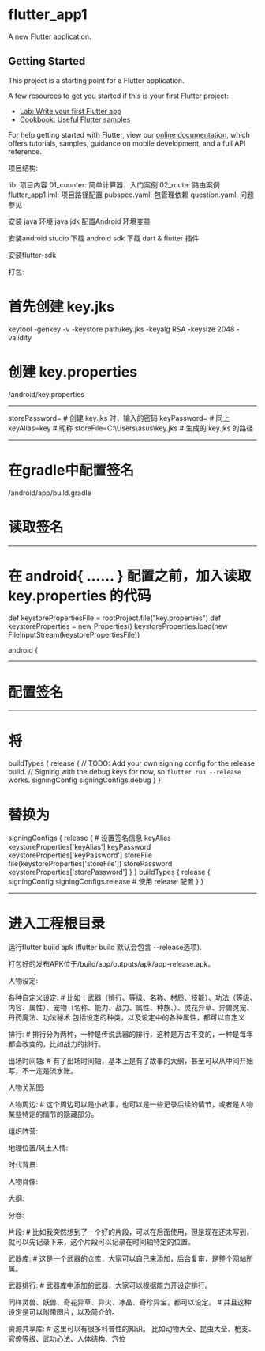 # flutter_app1

A new Flutter application.

## Getting Started

This project is a starting point for a Flutter application.

A few resources to get you started if this is your first Flutter project:

- [Lab: Write your first Flutter app](https://flutter.io/docs/get-started/codelab)
- [Cookbook: Useful Flutter samples](https://flutter.io/docs/cookbook)

For help getting started with Flutter, view our 
[online documentation](https://flutter.io/docs), which offers tutorials, 
samples, guidance on mobile development, and a full API reference.


项目结构:

  lib: 项目内容
    01_counter: 简单计算器，入门案例
    02_route: 路由案例
  flutter_app1.iml: 项目路径配置
  pubspec.yaml: 包管理依赖
  question.yaml: 问题参见



安装 java 环境 java jdk
配置Android 环境变量

安装android studio
  下载 android sdk
  下载 dart & flutter 插件

安装flutter-sdk






打包:
# 首先创建 key.jks
keytool -genkey -v -keystore path/key.jks -keyalg RSA -keysize 2048 -validity
# 创建 key.properties
<app dir>/android/key.properties

- - - - - - - - - - - - - - - - - - - - -
storePassword= # 创建 key.jks 时，输入的密码
keyPassword= # 同上
keyAlias=key # 昵称
storeFile=C:\Users\asus\key.jks # 生成的 key.jks 的路径
- - - - - - - - - - - - - - - - - - - - -

# 在gradle中配置签名
<app dir>/android/app/build.gradle

# 读取签名
- - - - - - - - - - - - - - - - - - - - -
# 在 android{ …… } 配置之前，加入读取 key.properties 的代码
def keystorePropertiesFile = rootProject.file("key.properties")
def keystoreProperties = new Properties()
keystoreProperties.load(new FileInputStream(keystorePropertiesFile))

android {
- - - - - - - - - - - - - - - - - - - - -

# 配置签名

- - - - - - - - - - - - - - - - - - - - -
# 将
buildTypes {
    release {
        // TODO: Add your own signing config for the release build.
        // Signing with the debug keys for now, so `flutter run --release` works.
        signingConfig signingConfigs.debug
    }
}
# 替换为
signingConfigs {
    release {
    # 设置签名信息
        keyAlias keystoreProperties['keyAlias']
        keyPassword keystoreProperties['keyPassword']
        storeFile file(keystoreProperties['storeFile'])
        storePassword keystoreProperties['storePassword']
    }
}
buildTypes {
    release {
        signingConfig signingConfigs.release # 使用 release 配置
    }
}
- - - - - - - - - - - - - - - - - - - - -

# 进入工程根目录
运行flutter build apk (flutter build 默认会包含 --release选项).

打包好的发布APK位于<app dir>/build/app/outputs/apk/app-release.apk。










人物设定:

各种自定义设定: # 比如：武器（排行、等级、名称、材质、技能）、功法（等级、内容、属性）、宠物（名称、能力、战力、属性、种族、）、灵花异草、异兽灵宠、丹药魔法、功法秘术
  包括设定的种类，以及设定中的各种属性，都可以自定义

排行: # 排行分为两种，一种是传说武器的排行，这种是万古不变的，一种是每年都会改变的，比如战力的排行。

出场时间轴: # 有了出场时间轴，基本上是有了故事的大纲，甚至可以从中间开始写，不一定是流水账。

人物关系图:

人物周边: # 这个周边可以是小故事，也可以是一些记录后续的情节，或者是人物某些特定的情节的隐藏部分。

组织阵营:

地理位置/风土人情:

时代背景:

人物肖像:

大纲:

分卷:

片段: # 比如我突然想到了一个好的片段，可以在后面使用，但是现在还未写到，就可以先记录下来，这个片段可以记录在时间轴特定的位置。


武器库: # 这是一个武器的仓库，大家可以自己来添加，后台复审，是整个网站所属。

武器排行: # 武器库中添加的武器，大家可以根据能力开设定排行。

同样灵兽、妖兽、奇花异草、异火、冰晶、奇珍异宝，都可以设定。 # 并且这种设定是可以附带图片，以及简介的。

资源共享库: # 这里可以有很多科普性的知识。 比如动物大全、昆虫大全、枪支、官僚等级、武功心法、人体结构、穴位



















